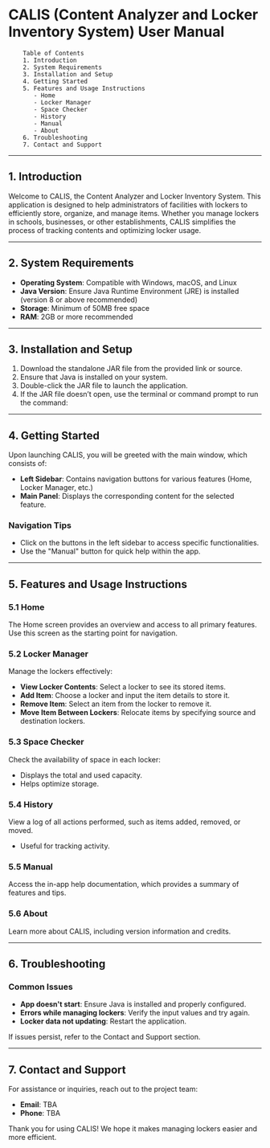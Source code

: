 # CALIS (Content Analyzer and Locker Inventory System) User Manual

        Table of Contents
        1. Introduction
        2. System Requirements
        3. Installation and Setup
        4. Getting Started
        5. Features and Usage Instructions
           - Home
           - Locker Manager
           - Space Checker
           - History
           - Manual
           - About
        6. Troubleshooting
        7. Contact and Support

---

## 1. Introduction
Welcome to CALIS, the Content Analyzer and Locker Inventory System. This application is designed to help administrators of facilities with lockers to efficiently store, organize, and manage items. Whether you manage lockers in schools, businesses, or other establishments, CALIS simplifies the process of tracking contents and optimizing locker usage.

---

## 2. System Requirements
- **Operating System**: Compatible with Windows, macOS, and Linux
- **Java Version**: Ensure Java Runtime Environment (JRE) is installed (version 8 or above recommended)
- **Storage**: Minimum of 50MB free space
- **RAM**: 2GB or more recommended

---

## 3. Installation and Setup
1. Download the standalone JAR file from the provided link or source.
2. Ensure that Java is installed on your system.
3. Double-click the JAR file to launch the application.
4. If the JAR file doesn’t open, use the terminal or command prompt to run the command:

---

## 4. Getting Started
Upon launching CALIS, you will be greeted with the main window, which consists of:
- **Left Sidebar**: Contains navigation buttons for various features (Home, Locker Manager, etc.)
- **Main Panel**: Displays the corresponding content for the selected feature.

### Navigation Tips
- Click on the buttons in the left sidebar to access specific functionalities.
- Use the "Manual" button for quick help within the app.

---

## 5. Features and Usage Instructions
### 5.1 Home
The Home screen provides an overview and access to all primary features. Use this screen as the starting point for navigation.

### 5.2 Locker Manager
Manage the lockers effectively:
- **View Locker Contents**: Select a locker to see its stored items.
- **Add Item**: Choose a locker and input the item details to store it.
- **Remove Item**: Select an item from the locker to remove it.
- **Move Item Between Lockers**: Relocate items by specifying source and destination lockers.

### 5.3 Space Checker
Check the availability of space in each locker:
- Displays the total and used capacity.
- Helps optimize storage.

### 5.4 History
View a log of all actions performed, such as items added, removed, or moved.
- Useful for tracking activity.

### 5.5 Manual
Access the in-app help documentation, which provides a summary of features and tips.

### 5.6 About
Learn more about CALIS, including version information and credits.

---

## 6. Troubleshooting
### Common Issues
- **App doesn't start**: Ensure Java is installed and properly configured.
- **Errors while managing lockers**: Verify the input values and try again.
- **Locker data not updating**: Restart the application.

If issues persist, refer to the Contact and Support section.

---

## 7. Contact and Support
For assistance or inquiries, reach out to the project team:
- **Email**: TBA
- **Phone**: TBA

Thank you for using CALIS! We hope it makes managing lockers easier and more efficient.
